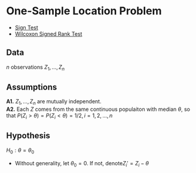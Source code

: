 # One-Sample Location Problem
- [Sign Test][1]
- [Wilcoxon Signed Rank Test][2]

## Data
$n$ observations $Z_1,\dots,Z_n$


## Assumptions
**A1.** $Z_1,\ldots,Z_n$ are mutually independent. <br>
**A2.** Each $Z$ comes from the same continuous populaiton with median $\theta$, so that $P(Z_i > \theta) = P(Z_i < \theta) = 1/2,i=1,2,\dots,n$

## Hypothesis
$H_0: \theta=\theta_0$

- Without generality, let $\theta_0=0$. If not, denote$Z_i' = Z_i-\theta$

<!-- 
Each $Z_i, i=1, \ldots, n,$ comes from a continuous population (not necessarily the
same one) that is symmetric about a common median $\theta .$ If $F_{i}$ represents the
distribution function for $Z_{i}, i=1, \ldots n,$ this assumption requires that $F_{i}(\theta+t)+F_{i}(\theta-t)=1,$ for every $t$ and $i=1, \ldots, n$. The parameter $\theta$ is referred to as the treatment effect.
 -->

[1]: .\OneSampleLocation\Sign_Test.md "Sign Test"
[2]: .\OneSampleLocation\Wilcoxon_Signed_Rank_Test.md "Wilcoxon Signed Rank Test"